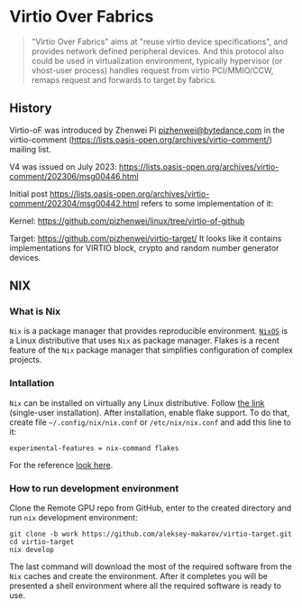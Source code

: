 # Virtio Over Fabrics

> "Virtio Over Fabrics" aims at "reuse virtio device specifications",
> and provides network defined peripheral devices.
> And this protocol also could be used in virtualization environment,
> typically hypervisor (or vhost-user process) handles request from virtio PCI/MMIO/CCW,
> remaps request and forwards to target by fabrics.

## History

Virtio-oF was introduced by Zhenwei Pi <pizhenwei@bytedance.com> in the virtio-comment (https://lists.oasis-open.org/archives/virtio-comment/) mailing list.

V4 was issued on July 2023: https://lists.oasis-open.org/archives/virtio-comment/202306/msg00446.html

Initial post https://lists.oasis-open.org/archives/virtio-comment/202304/msg00442.html refers to some implementation of it:

Kernel: https://github.com/pizhenwei/linux/tree/virtio-of-github

Target: https://github.com/pizhenwei/virtio-target/ It looks like it contains implementations for VIRTIO block,  crypto and random number generator devices.

## NIX

### What is Nix

`Nix` is a package manager that provides reproducible environment.
[`NixOS`](https://nixos.org/) is a Linux distributive that uses `Nix` as package manager.
Flakes is a recent feature of the `Nix` package manager that simplifies configuration of
complex projects.

### Intallation

`Nix` can be installed on virtually any Linux distributive.
Follow [the link](https://nixos.org/download) (single-user installation).
After installation, enable flake support.
To do that, create file `~/.config/nix/nix.conf` or `/etc/nix/nix.conf`
and add this line to it:

    experimental-features = nix-command flakes

For the reference [look here](https://nixos.wiki/wiki/Flakes).

### How to run development environment

Clone the Remote GPU repo from GitHub, enter to the created directory and run `nix` development environment:

    git clone -b work https://github.com/aleksey-makarov/virtio-target.git
    cd virtio-target
    nix develop

The last command will download the most of the required software from the `Nix` caches
and create the environment.
After it completes you will be presented a shell environment where all the required
software is ready to use.
